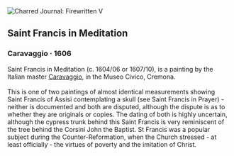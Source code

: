 <div class="artwork-of-the-day">
  <div class="container">
    <div class="img-wrapper">
      <img
        src="https://uploads8.wikiart.org/00381/images/caravaggio/60db46ed0941a67c384d35460077fe2e.jpg"
        alt="Charred Journal: Firewritten V" />
    </div>
    <div class="artwork-detail">
      <div class="artwork-origin"> 
        <h2 class="artwork-name">Saint Francis in Meditation</h2>
        <h3 class="artist">
          Caravaggio
                    ·  1606
        </h3>
      </div>
      <p class="description">
        <span class="artwork-description-text ng-binding" ng-bind-html="viewModel.ArtworkOfTheDay.Description | unsafe">Saint Francis in Meditation (c. 1604/06 or 1607/10), is a painting by the Italian master <a target="_blank" href="/en/caravaggio">Caravaggio</a>, in the Museo Civico, Cremona.
<br>
<br>This is one of two paintings of almost identical measurements showing Saint Francis of Assisi contemplating a skull (see Saint Francis in Prayer) - neither is documented and both are disputed, although the dispute is as to whether they are originals or copies. The dating of both is highly uncertain, although the cypress trunk behind this Saint Francis is very reminiscent of the tree behind the Corsini John the Baptist. St Francis was a popular subject during the Counter-Reformation, when the Church stressed - at least officially - the virtues of poverty and the imitation of Christ.</span>
                        <div class="text-shadow-container" ng-show="showShadow" style=""></div>
      </p>
    </div>
  </div>

</div>
